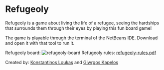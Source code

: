 # Refugeoly

Refugeoly is a game about living the life of a refugee, seeing the hardships that surrounds them through their eyes by playing this fun board game!

The game is playable through the terminal of the NetBeans IDE. Download and open it with that tool to run it.

Refugeoly board:
![refugeoly-board](https://user-images.githubusercontent.com/105225491/168861910-83aa9f14-4309-4150-870b-85b91ff5df7b.png)
Refugeoly rules:
[refugeoly-rules.pdf](https://github.com/kostasloukasit/Refugeoly/files/8710024/refugeoly-rules.pdf)

Created by: [Konstantinos Loukas](https://github.com/KostasLoukas) and [Giwrgos Kapelos](https://github.com/GiwrgosKapelos)

